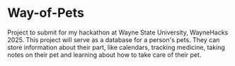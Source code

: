 # Way-of-Pets
Project to submit for my hackathon at Wayne State University, WayneHacks 2025. This project will serve as a database for a person's pets. They can store information about  their part, like calendars, tracking medicine, taking notes on their pet and learning about how to take care of their pet.
